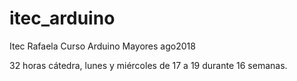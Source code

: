 # itec_arduino
Itec Rafaela Curso Arduino Mayores ago2018

32 horas cátedra, lunes y miércoles de 17 a 19 durante 16 semanas.
